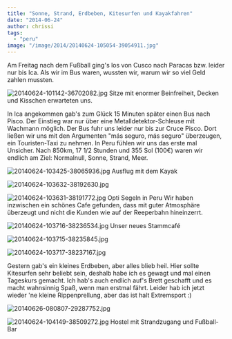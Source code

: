 ```yaml
---
title: "Sonne, Strand, Erdbeben, Kitesurfen und Kayakfahren"
date: "2014-06-24"
author: chrissi
tags: 
  - "peru"
image: "/image/2014/20140624-105054-39054911.jpg"
---
```


Am Freitag nach dem Fußball ging's los von Cusco nach Paracas bzw. leider nur bis Ica. Als wir im Bus waren, wussten wir, warum wir so viel Geld zahlen mussten.

![20140624-101142-36702082.jpg](images/20140624-101142-36702082.jpg) Sitze mit enormer Beinfreiheit, Decken und Kisschen erwarteten uns.

In Ica angekommen gab's zum Glück 15 Minuten später einen Bus nach Pisco. Der Einstieg war nur über eine Metalldetektor-Schleuse mit Wachmann möglich. Der Bus fuhr uns leider nur bis zur Cruce Pisco. Dort ließen wir uns mit den Argumenten "más seguro, más seguro" überzeugen, ein Touristen-Taxi zu nehmen. In Peru fühlen wir uns das erste mal Unsicher. Nach 850km, 17 1/2 Stunden und 355 Sol (100€) waren wir endlich am Ziel: Normalnull, Sonne, Strand, Meer.

![20140624-103425-38065936.jpg](images/20140624-103425-38065936.jpg) Ausflug mit dem Kayak

![20140624-103632-38192630.jpg](images/20140624-103632-38192630.jpg)

![20140624-103631-38191772.jpg](images/20140624-103631-38191772.jpg) Opti Segeln in Peru Wir haben inzwischen ein schönes Cafe gefunden, dass mit guter Atmosphäre überzeugt und nicht die Kunden wie auf der Reeperbahn hineinzerrt.

![20140624-103716-38236534.jpg](images/20140624-103716-38236534.jpg) Unser neues Stammcafé

![20140624-103715-38235845.jpg](images/20140624-103715-38235845.jpg)

![20140624-103717-38237167.jpg](images/20140624-103717-38237167.jpg)

Gestern gab's ein kleines Erdbeben, aber alles blieb heil. Hier sollte Kitesurfen sehr beliebt sein, deshalb habe ich es gewagt und mal einen Tageskurs gemacht. Ich hab's auch endlich auf's Brett geschafft und es macht wahnsinnig Spaß, wenn man erstmal fährt. Leider hab ich jetzt wieder 'ne kleine Rippenprellung, aber das ist halt Extremsport :)

![20140626-080807-29287752.jpg](images/20140626-080807-29287752.jpg)

![20140624-104149-38509272.jpg](images/20140624-104149-38509272.jpg) Hostel mit Strandzugang und Fußball-Bar
